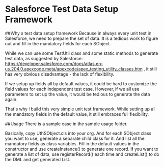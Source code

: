 # Salesforce Test Data Setup Framework

##Why a test data setup framework
Because in always every unit test in Salesforce, we need to prepare the set of data. It is a tedious work to figure out and fill in the mandatory fields for each SObject. 

While we can use some TestUtil class and some static methods to generate test data, as suggested by Salesforce: https://developer.salesforce.com/docs/atlas.en-us.204.0.apexcode.meta/apexcode/apex_testing_utility_classes.htm , it still has very obvious disadvantage - the lack of flexibility. 

If we setup up fields all by default values, it could be hard to customize the field values for each independent test case. However, if we all use parameters to set up the value, it would be tedious to generate the data again. 

That's why I build this very simple unit test framework. While setting up all the mandatory fields in the default value, it still embraces full flexibility. 

##Usage
There is a sample case in the sample usage folder. 

Basically, copy UthSObject.cls into your org. And for each SObject class you want to use, generate a separate child class for it. And list all the mandatory fields as class variables. Fill in the default values in the constructor and use createInstance() to generate one record. If you want to generate a list of data, use registerRecord() each time and createList() to do the DML and get generated List. 